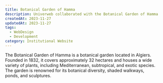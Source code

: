 ```yaml
---
title: Botanical Garden of Hamma
description: Univerweb collaborated with the Botanical Garden of Hamma on its digital presence.
createdAt: 2023-11-27
updatedAt: 2023-11-27
tags:
  - WebDesign
  - Development
category: Institutional Website
---
```


The Botanical Garden of Hamma is a botanical garden located in Algiers. Founded in 1832, it covers approximately 32 hectares and houses a wide variety of plants, including Mediterranean, subtropical, and exotic species. The garden is renowned for its botanical diversity, shaded walkways, ponds, and sculptures.
